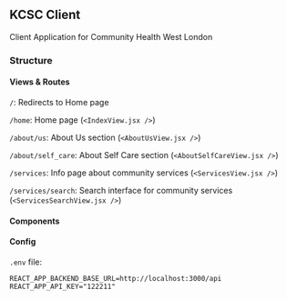 ## KCSC Client 

Client Application for Community Health West London

### Structure

#### Views & Routes

`/`:  Redirects to Home page

`/home`: Home page (`<IndexView.jsx />`)

`/about/us`: About Us section (`<AboutUsView.jsx />`)

`/about/self_care`: About Self Care section (`<AboutSelfCareView.jsx />`)

`/services`: Info page about community services (`<ServicesView.jsx />`)

`/services/search`: Search interface for community services (`<ServicesSearchView.jsx />`)

#### Components

#### Config

`.env` file:

```
REACT_APP_BACKEND_BASE_URL=http://localhost:3000/api
REACT_APP_API_KEY="122211"
```